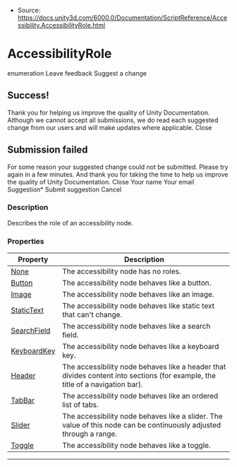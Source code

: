 * Source: https://docs.unity3d.com/6000.0/Documentation/ScriptReference/Accessibility.AccessibilityRole.html

# AccessibilityRole
enumeration
Leave feedback
Suggest a change
## Success!
Thank you for helping us improve the quality of Unity Documentation. Although we cannot accept all submissions, we do read each suggested change from our users and will make updates where applicable.
Close
## Submission failed
For some reason your suggested change could not be submitted. Please <a>try again</a> in a few minutes. And thank you for taking the time to help us improve the quality of Unity Documentation.
Close
Your name Your email Suggestion* Submit suggestion
Cancel
### Description
Describes the role of an accessibility node.
### Properties
Property | Description  
---|---  
[None](https://docs.unity3d.com/6000.0/Documentation/ScriptReference/Accessibility.AccessibilityRole.None.html) | The accessibility node has no roles.  
[Button](https://docs.unity3d.com/6000.0/Documentation/ScriptReference/Accessibility.AccessibilityRole.Button.html) | The accessibility node behaves like a button.  
[Image](https://docs.unity3d.com/6000.0/Documentation/ScriptReference/Accessibility.AccessibilityRole.Image.html) | The accessibility node behaves like an image.  
[StaticText](https://docs.unity3d.com/6000.0/Documentation/ScriptReference/Accessibility.AccessibilityRole.StaticText.html) | The accessibility node behaves like static text that can't change.  
[SearchField](https://docs.unity3d.com/6000.0/Documentation/ScriptReference/Accessibility.AccessibilityRole.SearchField.html) | The accessibility node behaves like a search field.  
[KeyboardKey](https://docs.unity3d.com/6000.0/Documentation/ScriptReference/Accessibility.AccessibilityRole.KeyboardKey.html) | The accessibility node behaves like a keyboard key.  
[Header](https://docs.unity3d.com/6000.0/Documentation/ScriptReference/Accessibility.AccessibilityRole.Header.html) | The accessibility node behaves like a header that divides content into sections (for example, the title of a navigation bar).  
[TabBar](https://docs.unity3d.com/6000.0/Documentation/ScriptReference/Accessibility.AccessibilityRole.TabBar.html) | The accessibility node behaves like an ordered list of tabs.  
[Slider](https://docs.unity3d.com/6000.0/Documentation/ScriptReference/Accessibility.AccessibilityRole.Slider.html) | The accessibility node behaves like a slider. The value of this node can be continuously adjusted through a range.  
[Toggle](https://docs.unity3d.com/6000.0/Documentation/ScriptReference/Accessibility.AccessibilityRole.Toggle.html) | The accessibility node behaves like a toggle.  
* * *
